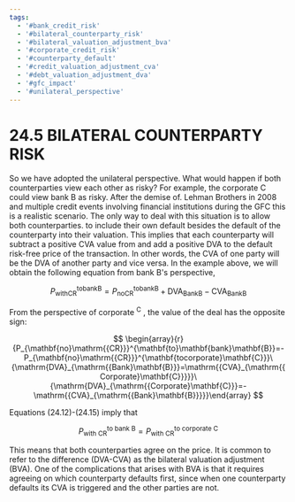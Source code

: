 ```yaml
---
tags:
  - '#bank_credit_risk'
  - '#bilateral_counterparty_risk'
  - '#bilateral_valuation_adjustment_bva'
  - '#corporate_credit_risk'
  - '#counterparty_default'
  - '#credit_valuation_adjustment_cva'
  - '#debt_valuation_adjustment_dva'
  - '#gfc_impact'
  - '#unilateral_perspective'
---
```

# 24.5 BILATERAL COUNTERPARTY RISK  

So we have adopted the unilateral perspective. What would happen if both counterparties view each other as risky? For example, the corporate C could view bank B as risky. After the demise of. Lehman Brothers in 2008 and multiple credit events involving financial institutions during the GFC this is a realistic scenario. The only way to deal with this situation is to allow both counterparties. to include their own default besides the default of the counterparty into their valuation. This implies that each counterparty will subtract a positive CVA value from and add a positive DVA to the default risk-free price of the transaction. In other words, the CVA of one party will be the DVA of another party and vice versa. In the example above, we will obtain the following equation from bank B's perspective,  

$$
P_{\mathrm{with}\mathrm{CR}}^{\mathrm{tobank\mathrm{B}}}=P_{\mathrm{noCR}}^{\mathrm{tobank\mathrm{B}}}+\mathrm{DVA}_{\mathrm{Bank\mathrm{B}}}-\mathrm{CVA}_{\mathrm{Bank\mathrm{B}}}
$$  

From the perspective of corporate $\mathrm{^C}$ , the value of the deal has the opposite sign:  

$$
\begin{array}{r}{P_{\mathbf{no}\mathrm{{CR}}}^{\mathbf{to}\mathbf{bank}\mathbf{B}}=-P_{\mathbf{no}\mathrm{{CR}}}^{\mathbf{tocorporate}\mathbf{C}}}\ {\mathrm{DVA}_{\mathrm{{Bank}\mathbf{B}}}=\mathrm{{CVA}_{\mathrm{{Corporate}\mathbf{C}}}}}\ {\mathrm{DVA}_{\mathrm{{Corporate}\mathbf{C}}}=-\mathrm{{CVA}_{\mathrm{{Bank}\mathbf{B}}}}}\end{array}
$$  

Equations (24.12)-(24.15) imply that  

$$
P_{\mathrm{with~CR}}^{\mathrm{to~bank~B}}=P_{\mathrm{with~CR}}^{\mathrm{to~corporate~C}}
$$  

This means that both counterparties agree on the price. It is common to refer to the difference (DVA-CVA) as the bilateral valuation adjustment (BVA). One of the complications that arises with BVA is that it requires agreeing on which counterparty defaults first, since when one counterparty defaults its CVA is triggered and the other parties are not.  
